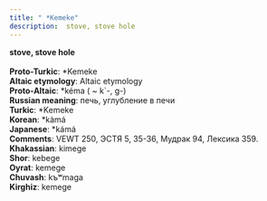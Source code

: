 ```yaml
---
title: " *Kemeke"
description:  stove, stove hole
---
```

<p data-pagefind-weight="0.5">
<strong> stove, stove hole</strong><br><br>
<strong>Proto-Turkic</strong>:  *Kemeke<br>
<strong>Altaic etymology</strong>:  Altaic etymology<br>
<strong> Proto-Altaic</strong>:  *kéma ( ~ k`-, g-)<br>
<strong>Russian meaning</strong>:  печь, углубление в печи<br>
<strong>Turkic</strong>:  *Kemeke<br>
<strong>Korean</strong>:  *kàmá<br>
<strong>Japanese</strong>:  *kámá<br>
<strong>Comments</strong>:  VEWT 250, ЭСТЯ 5, 35-36, Мудрак 94, Лексика 359.<br>
<strong>Khakassian</strong>:  kimege<br>
<strong>Shor</strong>:  kebege<br>
<strong>Oyrat</strong>:  kemege<br>
<strong>Chuvash</strong>:  kъʷmaga<br>
<strong>Kirghiz</strong>:  kemege<br>

</p>
